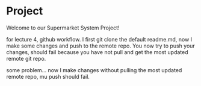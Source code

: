# Project
Welcome to our Supermarket System Project!

for lecture 4, github workflow. I first git clone the default readme.md, 
now I make some changes and push to the remote repo. You now try to push 
your changes, should fail because you have not pull and get the most 
updated remote git repo. 

some problem... now I make changes without pulling the most updated remote 
repo, mu push should fail.
